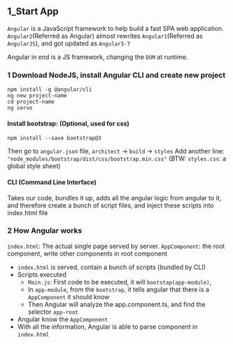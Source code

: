 ## 1_Start App

`Angular` is a JavaScript framework to help build a fast SPA web application.
`Angular2`(Referred as Angular) almost rewrites `Angular1`(Referred as `AngularJS`), and got updated as `Angular3-7`

Angular in end is a JS framework, changing the `DOM` at runtime.

### 1 Download NodeJS, install Angular CLI and create new project
```
npm install -g @angular/cli
ng new project-name
cd project-name
ng serve
```

#### Install bootstrap: (Optional, used for css)
`npm install --save bootstrap@3`

Then go to `angular.json` file, `architect` -> `build` -> `styles`
Add another line: `"node_modules/bootstrap/dist/css/bootstrap.min.css"`
(BTW: `styles.css`: a global style sheet)

#### CLI (Command Line Interface)
Takes our code, bundles it up, adds all the angular logic from angular to it, and therefore create a bunch of script files, and inject these scripts into index.html file

### 2 How Angular works

`index.html`: The actual single page served by server.
`AppComponent`: the root component, write other components in root component

- `index.html` is served, contain a bunch of scripts (bundled by CLI)
- Scripts executed
	- `Main.js`: First code to be executed, it will `bootstap(app-module)`, 
	- In `app-module`, from the `bootstrap`, it tells angular that there is a `AppComponent` it should know
	- Then Angular will analyze the app.component.ts, and find the selector `app-root`
- Angular know the `AppComponent`
- With all the information, Angular is able to parse component in `index.html`

